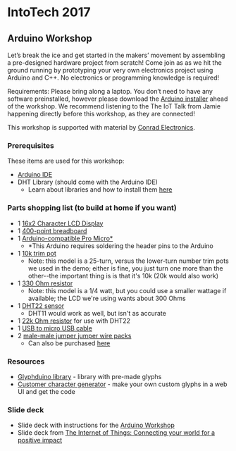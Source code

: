 # IntoTech 2017
## Arduino Workshop
Let’s break the ice and get started in the makers’ movement by assembling a pre-designed hardware project from scratch! Come join as as we hit the ground running by prototyping your very own electronics project using Arduino and C++. No electronics or programming knowledge is required! 

Requirements: Please bring along a laptop. You don’t need to have any software preinstalled, however please download the [Arduino installer](https://www.arduino.cc/en/Main/Software) ahead of the workshop. We recommend listening to the The IoT Talk from Jamie happening directly before this workshop, as they are connected! 

This workshop is supported with material by [Conrad Electronics](https://www.conrad.at/).

### Prerequisites
These items are used for this workshop:
- [Arduino IDE](https://www.arduino.cc/en/Main/Software)
- DHT Library (should come with the Arduino IDE)
  - Learn about libraries and how to install them [here](https://www.arduino.cc/en/Guide/Libraries#toc2)

### Parts shopping list (to build at home if you want)
- 1 [16x2 Character LCD Display](https://vetco.net/products/16x2-character-lcd-display)
- 1 [400-point breadboard](https://vetco.net/products/400-point-breadboard) 
- 1 [Arduino-compatible Pro Micro*](https://vetco.net/products/arduino-compatible-pro-micro) 
  - *This Arduino requires soldering the header pins to the Arduino
- 1 [10k trim pot](https://vetco.net/products/10k-1-2w-25-turn-trim-potentiometer)
  - Note: this model is a 25-turn, versus the lower-turn number trim pots we used in the demo; either is fine, you just turn one more than the other--the important thing is is that it's 10k (20k would also work)
- 1 [330 Ohm resistor](https://vetco.net/products/330-ohm-1-4-watt-resistor)
  - Note: this model is a 1/4 watt, but you could use a smaller wattage if available; the LCD we're using wants about 300 Ohms
- 1 [DHT22 sensor](http://www.mouser.com/ProductDetail/Adafruit/385/?qs=sGAEpiMZZMsMyYRRhGMFNiK6mi%2f0qhAsScidaIcRRdw%3d)
  - DHT11 would work as well, but isn't as accurate
- 1 [22k Ohm resistor](https://vetco.net/products/22k-ohm-1-4-watt-resistor) for use with DHT22
- 1 [USB to micro USB cable](https://vetco.net/products/1-micro-usb-cable-a-usb-to-micro-usb-b) 
- 2 [male-male jumper jumper wire packs](https://vetco.net/products/7-male-male-rainbow-breadboard-jumper-wire-for-arduino-10-pack)
  - Can also be purchased [here](http://www.mouser.co.uk/ProductDetail/MikroElektronika/MIKROE-513/?qs=sGAEpiMZZMuCISx1W3tuzqgZjGmk8QdS)

### Resources
- [Glyphduino library](http://rastating.github.io/Glyphduino/) - library with pre-made glyphs
- [Customer character generator](http://fusion94.org/lcdchargen/) - make your own custom glyphs in a web UI and get the code

### Slide deck
- Slide deck with instructions for the [Arduino Workshop](https://speakerdeck.com/allthedoll/intotech-vienna-2017-arduino-workshop#)
- Slide deck from [The Internet of Things: Connecting your world for a positive impact](https://speakerdeck.com/allthedoll/the-internet-of-things-connecting-your-world-for-a-positive-impact#)
